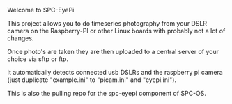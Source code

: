 Welcome to SPC-EyePi

This project allows you to do timeseries photography from your
DSLR camera on the Raspberry-PI or other Linux boards with
probably not a lot of changes.

Once photo's are taken they are then uploaded to a central
server of your choice via sftp or ftp.

It automatically detects connected usb DSLRs and the raspberry pi camera (just duplicate "example.ini" to "picam.ini" and "eyepi.ini").

This is also the pulling repo for the spc-eyepi component of SPC-OS.
